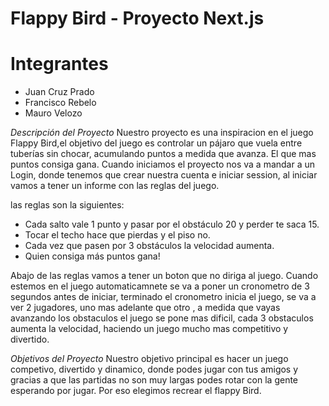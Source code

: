 # Flappy Bird - Proyecto Next.js
# Integrantes
- Juan Cruz Prado
- Francisco Rebelo
- Mauro Velozo


*Descripción del Proyecto*
Nuestro proyecto es una inspiracion en el juego Flappy Bird,el objetivo del juego es controlar un pájaro que vuela entre tuberías sin chocar, acumulando puntos a medida que avanza.
El que mas puntos consiga gana.
Cuando iniciamos el proyecto nos va a mandar a un Login, donde tenemos que crear nuestra cuenta e iniciar session, al iniciar vamos a tener un informe con las reglas del juego.

las reglas son la siguientes:
- Cada salto vale 1 punto y pasar por el obstáculo 20 y perder te saca 15.
- Tocar el techo hace que pierdas y el piso no.
- Cada vez que pasen por 3 obstáculos la velocidad aumenta.
- Quien consiga más puntos gana!

Abajo de las reglas vamos a tener un boton que no diriga al juego. Cuando estemos en el juego automaticamnete se va a poner un cronometro de 3 segundos antes de iniciar, terminado el cronometro inicia el juego, se va a ver 2 jugadores, uno mas adelante que otro , a medida que vayas avanzando los obstaculos el juego se pone mas dificil, cada 3 obstaculos aumenta la velocidad, haciendo un juego mucho mas competitivo y divertido.


*Objetivos del Proyecto*
Nuestro objetivo principal es hacer un juego competivo, divertido y dinamico, donde podes jugar con tus amigos y gracias a que las partidas no son muy largas podes rotar con la gente esperando por jugar. Por eso elegimos recrear el flappy Bird.